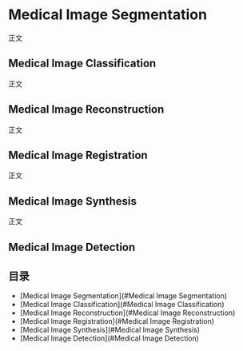 





# Medical Image Segmentation

正文

## Medical Image Classification

正文

## Medical Image Reconstruction

正文

## Medical Image Registration

正文

## Medical Image Synthesis

正文
## Medical Image Detection

## 目录

- [Medical Image Segmentation](#Medical Image Segmentation)
- [Medical Image Classification](#Medical Image Classification)
- [Medical Image Reconstruction](#Medical Image Reconstruction)
- [Medical Image Registration](#Medical Image Registration)
- [Medical Image Synthesis](#Medical Image Synthesis)
- [Medical Image Detection](#Medical Image Detection)

